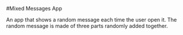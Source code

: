 #Mixed Messages App

An app that shows a random message each time the user open it.
The random message is made of three parts randomly added together. 
